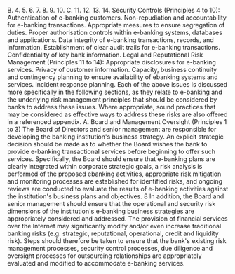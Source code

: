 B.
4.
5.
6.
7.
8.
9.
10.
C.
11.
12.
13.
14.
Security Controls (Principles 4 to 10):
Authentication of e-banking customers.
Non-repudiation and accountability for e-banking transactions.
Appropriate measures to ensure segregation of duties.
Proper authorisation controls within e-banking systems, databases and applications.
Data integrity of e-banking transactions, records, and information.
Establishment of clear audit trails for e-banking transactions.
Confidentiality of key bank information.
Legal and Reputational Risk Management (Principles 11 to 14):
Appropriate disclosures for e-banking services.
Privacy of customer information.
Capacity, business continuity and contingency planning to ensure availability of ebanking systems and services.
Incident response planning.
Each of the above issues is discussed more specifically in the following sections, as they
relate to e-banking and the underlying risk management principles that should be considered
by banks to address these issues. Where appropriate, sound practices that may be
considered as effective ways to address these risks are also offered in a referenced
appendix.
A.
Board and Management Oversight (Principles 1 to 3)
The Board of Directors and senior management are responsible for developing the banking
institution's business strategy. An explicit strategic decision should be made as to whether
the Board wishes the bank to provide e-banking transactional services before beginning to
offer such services. Specifically, the Board should ensure that e-banking plans are clearly
integrated within corporate strategic goals, a risk analysis is performed of the proposed ebanking activities, appropriate risk mitigation and monitoring processes are established for
identified risks, and ongoing reviews are conducted to evaluate the results of e-banking
activities against the institution's business plans and objectives.
8
In addition, the Board and senior management should ensure that the operational and
security risk dimensions of the institution's e-banking business strategies are appropriately
considered and addressed. The provision of financial services over the Internet may
significantly modify and/or even increase traditional banking risks (e.g. strategic, reputational,
operational, credit and liquidity risk). Steps should therefore be taken to ensure that the
bank's existing risk management processes, security control processes, due diligence and
oversight processes for outsourcing relationships are appropriately evaluated and modified to
accommodate e-banking services.
